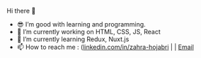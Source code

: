  Hi there 👋


- 😎 I’m good with learning and programming.
- 🔭 I’m currently working on HTML, CSS, JS, React
- 🌱 I’m currently learning Redux, Nuxt.js
- 📫 How to reach me :  ([linkedin.com/in/zahra-hojabri](https://www.linkedin.com/in/zahra-hozhabri-696a11231/) | | [Email](zahra.hjri7272@gmail.com) 

